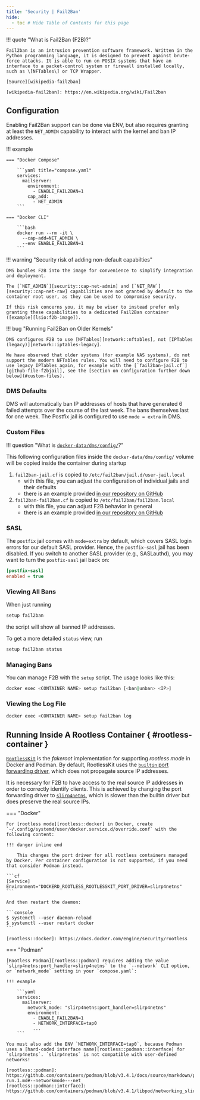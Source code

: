 ```yaml
---
title: 'Security | Fail2Ban'
hide:
  - toc # Hide Table of Contents for this page
---
```


!!! quote "What is Fail2Ban (F2B)?"

    Fail2ban is an intrusion prevention software framework. Written in the Python programming language, it is designed to prevent against brute-force attacks. It is able to run on POSIX systems that have an interface to a packet-control system or firewall installed locally, such as \[NFTables\] or TCP Wrapper.

    [Source][wikipedia-fail2ban]

    [wikipedia-fail2ban]: https://en.wikipedia.org/wiki/Fail2ban

## Configuration

Enabling Fail2Ban support can be done via ENV, but also requires granting at least the `NET_ADMIN` capability to interact with the kernel and ban IP addresses.

!!! example

    === "Docker Compose"

        ```yaml title="compose.yaml"
        services:
          mailserver:
            environment:
              - ENABLE_FAIL2BAN=1
            cap_add:
              - NET_ADMIN
        ```

    === "Docker CLI"

        ```bash
        docker run --rm -it \
          --cap-add=NET_ADMIN \
          --env ENABLE_FAIL2BAN=1
        ```

!!! warning "Security risk of adding non-default capabilties"

    DMS bundles F2B into the image for convenience to simplify integration and deployment.

    The [`NET_ADMIN`][security::cap-net-admin] and [`NET_RAW`][security::cap-net-raw] capabilities are not granted by default to the container root user, as they can be used to compromise security.

    If this risk concerns you, it may be wiser to instead prefer only granting these capabilities to a dedicated Fail2Ban container ([example][lsio:f2b-image]).

!!! bug "Running Fail2Ban on Older Kernels"

    DMS configures F2B to use [NFTables][network::nftables], not [IPTables (legacy)][network::iptables-legacy].

    We have observed that older systems (for example NAS systems), do not support the modern NFTables rules. You will need to configure F2B to use legacy IPTables again, for example with the [`fail2ban-jail.cf`][github-file-f2bjail], see the [section on configuration further down below](#custom-files).

[security::cap-net-admin]: https://0xn3va.gitbook.io/cheat-sheets/container/escaping/excessive-capabilities#cap_net_admin
[security::cap-net-raw]: https://0xn3va.gitbook.io/cheat-sheets/container/escaping/excessive-capabilities#cap_net_raw
[lsio:f2b-image]: https://docs.linuxserver.io/images/docker-fail2ban
[network::nftables]: https://en.wikipedia.org/wiki/Nftables
[network::iptables-legacy]: https://developers.redhat.com/blog/2020/08/18/iptables-the-two-variants-and-their-relationship-with-nftables#two_variants_of_the_iptables_command

### DMS Defaults

DMS will automatically ban IP addresses of hosts that have generated 6 failed attempts over the course of the last week. The bans themselves last for one week. The Postfix jail is configured to use `mode = extra` in DMS.

### Custom Files

!!! question "What is [`docker-data/dms/config/`][docs::dms-volumes-config]?"

This following configuration files inside the `docker-data/dms/config/` volume will be copied inside the container during startup

1. `fail2ban-jail.cf` is copied to `/etc/fail2ban/jail.d/user-jail.local`
    - with this file, you can adjust the configuration of individual jails and their defaults
    - there is an example provided [in our repository on GitHub][github-file-f2bjail]
2. `fail2ban-fail2ban.cf` is copied to `/etc/fail2ban/fail2ban.local`
    - with this file, you can adjust F2B behavior in general
    - there is an example provided [in our repository on GitHub][github-file-f2bconfig]

[docs::dms-volumes-config]: ../advanced/optional-config.md#volumes-config
[github-file-f2bjail]: https://github.com/docker-mailserver/docker-mailserver/blob/master/config-examples/fail2ban-jail.cf
[github-file-f2bconfig]: https://github.com/docker-mailserver/docker-mailserver/blob/master/config-examples/fail2ban-fail2ban.cf

### SASL

The `postfix` jail comes with `mode=extra` by default, which covers SASL login errors for our default SASL provider. Hence, the `postfix-sasl` jail has been disabled. If you switch to another SASL provider (e.g., SASLauthd), you may want to turn the `postfix-sasl` jail back on:

```ini title="docker-data/dms/config/fail2ban-jail.cf"
[postfix-sasl]
enabled = true
```

### Viewing All Bans

When just running

```bash
setup fail2ban
```

the script will show all banned IP addresses.

To get a more detailed `status` view, run

```bash
setup fail2ban status
```

### Managing Bans

You can manage F2B with the `setup` script. The usage looks like this:

```bash
docker exec <CONTAINER NAME> setup fail2ban [<ban|unban> <IP>]
```

### Viewing the Log File

```bash
docker exec <CONTAINER NAME> setup fail2ban log
```

## Running Inside A Rootless Container { #rootless-container }

[`RootlessKit`][rootless::rootless-kit] is the _fakeroot_ implementation for supporting _rootless mode_ in Docker and Podman. By default, RootlessKit uses the [`builtin` port forwarding driver][rootless::port-drivers], which does not propagate source IP addresses.

It is necessary for F2B to have access to the real source IP addresses in order to correctly identify clients. This is achieved by changing the port forwarding driver to [`slirp4netns`][rootless::slirp4netns], which is slower than the builtin driver but does preserve the real source IPs.

[rootless::rootless-kit]: https://github.com/rootless-containers/rootlesskit
[rootless::port-drivers]: https://github.com/rootless-containers/rootlesskit/blob/v0.14.5/docs/port.md#port-drivers
[rootless::slirp4netns]: https://github.com/rootless-containers/slirp4netns

=== "Docker"

    For [rootless mode][rootless::docker] in Docker, create `~/.config/systemd/user/docker.service.d/override.conf` with the following content:

    !!! danger inline end

        This changes the port driver for all rootless containers managed by Docker. Per container configuration is not supported, if you need that consider Podman instead.

    ```cf
    [Service]
    Environment="DOCKERD_ROOTLESS_ROOTLESSKIT_PORT_DRIVER=slirp4netns"
    ```

    And then restart the daemon:

    ```console
    $ systemctl --user daemon-reload
    $ systemctl --user restart docker
    ```

    [rootless::docker]: https://docs.docker.com/engine/security/rootless

=== "Podman"

    [Rootless Podman][rootless::podman] requires adding the value `slirp4netns:port_handler=slirp4netns` to the `--network` CLI option, or `network_mode` setting in your `compose.yaml`:

    !!! example

        ```yaml
        services:
          mailserver:
            network_mode: "slirp4netns:port_handler=slirp4netns"
            environment:
              - ENABLE_FAIL2BAN=1
              - NETWORK_INTERFACE=tap0
              ...
        ```

    You must also add the ENV `NETWORK_INTERFACE=tap0`, because Podman uses a [hard-coded interface name][rootless::podman::interface] for `slirp4netns`. `slirp4netns` is not compatible with user-defined networks!

    [rootless::podman]: https://github.com/containers/podman/blob/v3.4.1/docs/source/markdown/podman-run.1.md#--networkmode---net
    [rootless::podman::interface]: https://github.com/containers/podman/blob/v3.4.1/libpod/networking_slirp4netns.go#L264
